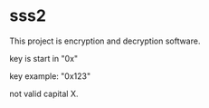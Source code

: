 # sss2

This project is encryption and decryption software.  

key is start in "0x"

key example: "0x123"

not valid capital X.


  
  
